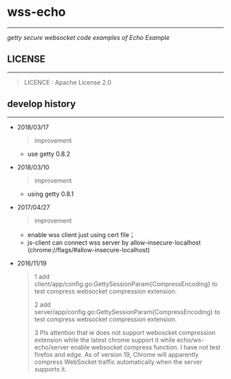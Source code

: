# wss-echo #
---
*getty secure websocket code examples of Echo Example*

## LICENSE ##
---

> LICENCE    : Apache License 2.0

## develop history ##
---

- 2018/03/17
    > improvement
    * use getty 0.8.2

- 2018/03/10
    > improvement
    * using getty 0.8.1

- 2017/04/27
    > improvement
    * enable wss client just using cert file；
    * js-client can connect wss server by allow-insecure-localhost (chrome://flags/#allow-insecure-localhost)

- 2016/11/19
    > 1 add client/app/config.go:GettySessionParam{CompressEncoding} to test compress websocket compression extension.
    >
    > 2 add server/app/config.go:GettySessionParam{CompressEncoding} to test compress websocket compression extension.
	>
	> 3 Pls attention that ie does not support weboscket compression extension while the latest chrome support it while echo/ws-echo/server enable websocket compress function. I have not test firefox and edge.
	>   As of version 19, Chrome will apparently compress WebSocket traffic automatically when the server supports it.
